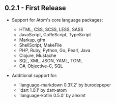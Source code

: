 ## 0.2.1 - First Release

+ Support for Atom's core language packages:
  - HTML, CSS, SCSS, LESS, SASS
  - JavaScript, CoffeScript, TypeScript
  - Markup, gfm
  - ShellScript, MakeFile
  - PHP, Ruby, Python, Go, Pearl, Java
  - Clojure, Mustache
  - SQL, XML, JSON, YAML, TOML
  - C#, Objective-C, SQL

+ Additional support for:
  - 'language-markdown 0.37.2' by burodepeper
  - 'dart 1.0.1' by dart-atom
  - 'language-kotlin 0.5.0' by alexmt
